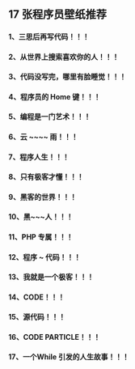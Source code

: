 ## 17 张程序员壁纸推荐

#### 1、三思后再写代码！！！
#### 2、从世界上搜索喜欢你的人！！！
#### 3、代码没写完，哪里有脸睡觉！！！
#### 4、程序员的 Home 键！！！
#### 5、编程是一门艺术！！！
#### 6、云 ~~~~ 雨！！！
#### 7、程序人生！！！
#### 8、只有极客才懂！！！
#### 9、黑客的世界！！！
#### 10、黑~~~人！！！
#### 11、PHP 专属！！！
#### 12、程序 ~ 代码！！！
#### 13、我就是一个极客！！！
#### 14、CODE！！！
#### 15、源代码！！！
#### 16、CODE PARTICLE！！！
#### 17、一个While 引发的人生故事！！！
